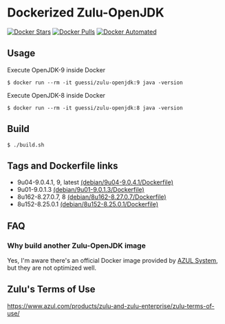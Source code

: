 # Dockerized Zulu-OpenJDK

[![Docker Stars](https://img.shields.io/docker/stars/guessi/zulu-openjdk.svg)](https://hub.docker.com/r/guessi/docker-zulu-openjdk/)
[![Docker Pulls](https://img.shields.io/docker/pulls/guessi/zulu-openjdk.svg)](https://hub.docker.com/r/guessi/docker-zulu-openjdk/)
[![Docker Automated](https://img.shields.io/docker/automated/guessi/zulu-openjdk.svg)](https://hub.docker.com/r/guessi/docker-zulu-openjdk/)


## Usage

Execute OpenJDK-9 inside Docker

    $ docker run --rm -it guessi/zulu-openjdk:9 java -version

Execute OpenJDK-8 inside Docker

    $ docker run --rm -it guessi/zulu-openjdk:8 java -version


## Build

    $ ./build.sh


## Tags and Dockerfile links

* 9u04-9.0.4.1, 9, latest [(debian/9u04-9.0.4.1/Dockerfile)](debian/9u04-9.0.4.1/Dockerfile)
* 9u01-9.0.1.3 [(debian/9u01-9.0.1.3/Dockerfile)](debian/9u01-9.0.1.3/Dockerfile)
* 8u162-8.27.0.7, 8 [(debian/8u162-8.27.0.7/Dockerfile)](debian/8u162-8.27.0.7/Dockerfile)
* 8u152-8.25.0.1 [(debian/8u152-8.25.0.1/Dockerfile)](debian/8u152-8.25.0.1/Dockerfile)


## FAQ

### Why build another Zulu-OpenJDK image

Yes, I'm aware there's an official Docker image provided by [AZUL System](https://hub.docker.com/u/azul), but they are not optimized well.


## Zulu's Terms of Use

https://www.azul.com/products/zulu-and-zulu-enterprise/zulu-terms-of-use/
